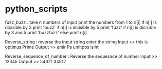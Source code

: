 # python_scripts

fuzz_buzz : 
  take n numbers of input
  print the numbers from 1 to n[i]
    if n[i] is dicisible by 3 print 'buzz'
    if n[i] is dicisible by 5 print 'fuzz'
    if n[i] is dicisible by 3 and 5 print 'buzzfuzz'
    else print n[i]
    
 
 Reverse_string :
    reverse the input string
    enter the string
    Input >> this is optimus Prime
    Output >> emir Ps umitpos isiht

 Reverse_sequence_of_number :
    Reverse the sequesnce of number
    Input >> 12345
    Output >> 54321
              34512
